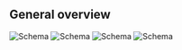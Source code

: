 ##  General overview

![Schema](http://static.energysistem.com/images/manuals/42360/599add06be949.jpg) 
![Schema](http://static.energysistem.com/images/manuals/42360/599adeabbd50b.jpg)
![Schema](http://static.energysistem.com/images/manuals/42360/599adeb089a6b.jpg) 
![Schema](http://static.energysistem.com/images/manuals/42360/59d3713c8755e.jpg)

